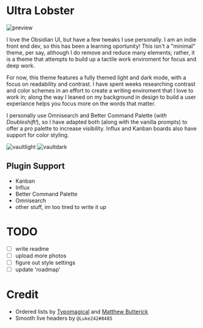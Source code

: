 # Ultra Lobster

![preview](https://user-images.githubusercontent.com/87339163/195758768-a7406641-5928-4290-a96e-8524b1d1d787.png)

I love the Obsidian UI, but have a few tweaks I use personally. I am an indie front end dev, so this has been a learning oportunity! This isn't a "minimal" theme, per say, although I do remove and reduce many elements; rather, it is a theme that attempts to build up a tactile work enviroment for focus and deep work.

For now, this theme features a fully themed light and dark mode, with a focus on readability and contrast. I have spent weeks researching contrast and color schemes in an effort to create a writing enviroment that I love to work in; along the way I leaned on my background in design to build a user experiance helps you focus more on the words that matter.

I personally use Omnisearch and Better Command Palette (_with Doubleshift!_), so I have adapted both (along with the vanilla prompts) to offer a pro palette to increase visibility. Influx and Kanban boards also have support for color styling.

![vaultlight](https://user-images.githubusercontent.com/87339163/195751012-f5be3737-3e2a-4862-a00e-347184c880bd.png)
![vaultdark](https://user-images.githubusercontent.com/87339163/195751018-b6cc7649-96c1-402b-b61c-bc0d9a4b12d1.png)

## Plugin Support
- Kanban
- Influx
- Better Command Palette
- Omnisearch
- other stuff, im too tired to write it up

# TODO
- [ ] write readme
- [ ] upload more photos
- [ ] figure out style settings
- [ ] update 'roadmap'

# Credit
- Ordered lists by [Typomagical](https://github.com/hungsu/typomagical-obsidian) and [Matthew Butterick](https://practicaltypography.com/concourse-index.html)
- Smooth live headers by `@Luke242#8485`
